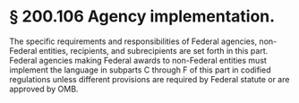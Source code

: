 # § 200.106   Agency implementation.

The specific requirements and responsibilities of Federal agencies, non-Federal entities, recipients, and subrecipients are set forth in this part. Federal agencies making Federal awards to non-Federal entities must implement the language in subparts C through F of this part in codified regulations unless different provisions are required by Federal statute or are approved by OMB.






